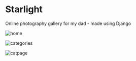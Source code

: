 # Starlight
Online photography gallery for my dad - made using Django

![home](https://user-images.githubusercontent.com/15781380/31686946-be55bb82-b37f-11e7-8461-f1ecb7194604.PNG)

![categories](https://user-images.githubusercontent.com/15781380/31686969-cfb66e12-b37f-11e7-87d9-bba0cc3d5d20.PNG)

![catpage](https://user-images.githubusercontent.com/15781380/31686990-d7e90ff4-b37f-11e7-8544-cd3d724b6c07.PNG)
